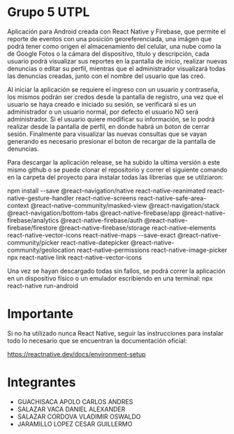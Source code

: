 # Grupo 5 UTPL

Aplicación para Android creada con React Native y Firebase, que permite el reporte de eventos con una posición georeferenciada, una imágen que podrá tener como origen el almacenamiento del celular, una nube como la de Google Fotos o la cámara del dispositivo, título y descripción, cada usuario podrá visualizar sus reportes en la pantalla de inicio, realizar nuevas denuncias o editar su perfil, mientras que el administrador visualizará todas las denuncias creadas, junto con el nombre del usuario que las creó.

Al iniciar la aplicación se requiere el ingreso con un usuario y contraseña, los mismos podrán ser credos desde la pantalla de registro, una vez que el usuario se haya creado e iniciado su sesión, se verificará si es un administrador o un usuario normal, por defecto el usuario NO será administrador. Si el usuario quiere modificar su información, se lo podrá realizar desde la pantalla de perfil, en donde habrá un boton de cerrar sesión. Finalmente para visualizar las nuevas consultas que se vayan generando es necesario presionar el boton de recargar de la pantalla de denuncias.

Para descargar la aplicación release, se ha subido la ultima versión a este mismo github o se puede clonar el repositorio y correr el siguiente comando en la carpeta del proyecto para instalar todas las librerías que se utilziaron:

npm install --save @react-navigation/native react-native-reanimated react-native-gesture-handler react-native-screens react-native-safe-area-context @react-native-community/masked-view @react-navigation/stack @react-navigation/bottom-tabs @react-native-firebase/app @react-native-firebase/analytics @react-native-firebase/auth @react-native-firebase/firestore @react-native-firebase/storage react-native-elements react-native-vector-icons react-native-maps --save-exact @react-native-community/picker react-native-datepicker @react-native-community/geolocation react-native-permissions react-native-image-picker
npx react-native link react-native-vector-icons

Una vez se hayan descargado todas sin fallos, se podrá correr la aplicación en un dispositivo físico o un emulador escribiendo en una terminal: npx react-native run-android

# Importante

Si no ha utilizado nunca React Native, seguir las instrucciones para instalar todo lo necesario que se encuentran la documentación oficial:

https://reactnative.dev/docs/environment-setup

# Integrantes
- GUACHISACA APOLO CARLOS ANDRES
- SALAZAR VACA DANIEL ALEXANDER
- SALAZAR CORDOVA VLADIMIR OSWALDO
- JARAMILLO LOPEZ CESAR GUILLERMO
